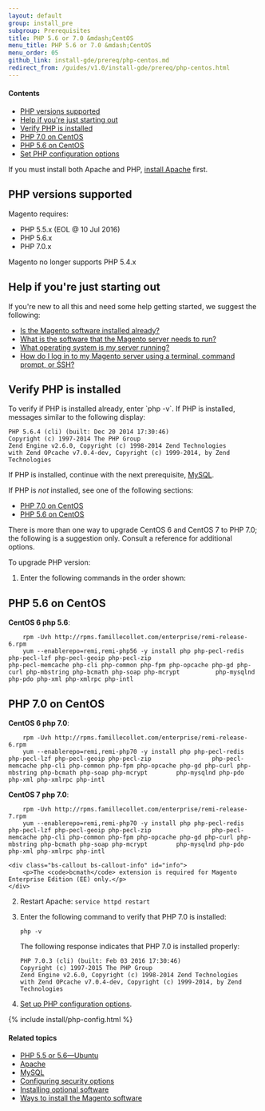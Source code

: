 ```yaml
---
layout: default
group: install_pre
subgroup: Prerequisites
title: PHP 5.6 or 7.0 &mdash;CentOS
menu_title: PHP 5.6 or 7.0 &mdash;CentOS
menu_order: 05
github_link: install-gde/prereq/php-centos.md
redirect_from: /guides/v1.0/install-gde/prereq/php-centos.html
---
```


<!-- This topic is referred to from Magento 2 code! Don't change the URL without informing engineering! -->
<!-- Referring file: README.md owned by core -->


<h4 id="instgde-php-prereq-contents">Contents</h4>

*	<a href="#php-support">PHP versions supported</a>
*	<a href="#php-centos-help-beginner">Help if you're just starting out</a>
*	<a href="#centos-verify-php">Verify PHP is installed</a>
*	<a href="#instgde-prereq-php70-install-centos">PHP 7.0 on CentOS</a>
*	<a href="#instgde-prereq-php56-install-centos">PHP 5.6 on CentOS</a>
*	<a href="#instgde-prereq-timezone">Set PHP configuration options</a>

<div class="bs-callout bs-callout-info" id="info">
<span class="glyphicon-class">
  <p>If you must install both Apache and PHP, <a href="{{ site.gdeurl }}install-gde/prereq/apache.html">install Apache</a> first.</p></span>
</div>

<h2 id="php-support">PHP versions supported</h2>

Magento requires:

*	PHP 5.5.x (EOL @ 10 Jul 2016)
*	PHP 5.6.x 
*	PHP 7.0.x 

<div class="bs-callout bs-callout-info" id="info">
<span class="glyphicon-class">
  <p>Magento no longer supports PHP 5.4.x</p></span>
</div>

<h2 id="php-centos-help-beginner">Help if you're just starting out</h2>
If you're new to all this and need some help getting started, we suggest the following:

*	<a href="{{ site.gdeurl }}install-gde/basics/basics_magento-installed.html">Is the Magento software installed already?</a>
*	<a href="{{ site.gdeurl }}install-gde/basics/basics_software.html">What is the software that the Magento server needs to run?</a>
*	<a href="{{ site.gdeurl }}install-gde/basics/basics_os-version.html">What operating system is my server running?</a>
*	<a href="{{ site.gdeurl }}install-gde/basics/basics_login.html">How do I log in to my Magento server using a terminal, command prompt, or SSH?</a>

<h2 id="centos-verify-php">Verify PHP is installed</h2>
To verify if PHP is installed already, enter `php -v`. If PHP is installed, messages similar to the following display:

	PHP 5.6.4 (cli) (built: Dec 20 2014 17:30:46)
	Copyright (c) 1997-2014 The PHP Group
	Zend Engine v2.6.0, Copyright (c) 1998-2014 Zend Technologies
    with Zend OPcache v7.0.4-dev, Copyright (c) 1999-2014, by Zend Technologies

If PHP is installed, continue with the next prerequisite, <a href="{{ site.gdeurl }}install-gde/prereq/mysql.html">MySQL</a>.

If PHP is *not* installed, see one of the following sections:

*	<a href="#instgde-prereq-php70-install-centos">PHP 7.0 on CentOS</a>
*	<a href="#instgde-prereq-php56-install-centos">PHP 5.6 on CentOS</a>

There is more than one way to upgrade CentOS 6 and CentOS 7 to PHP 7.0; the following is a suggestion only. Consult a reference for additional options.

To upgrade PHP version:

1.	Enter the following commands in the order shown:

<h2 id="instgde-prereq-php56-install-centos">PHP 5.6 on CentOS</h2>

**CentOS 6 php 5.6**:
		
		rpm -Uvh http://rpms.famillecollet.com/enterprise/remi-release-6.rpm
		yum --enablerepo=remi,remi-php56 -y install php php-pecl-redis php-pecl-lzf php-pecl-geoip php-pecl-zip                               php-pecl-memcache php-cli php-common php-fpm php-opcache php-gd php-curl php-mbstring php-bcmath php-soap php-mcrypt 			php-mysqlnd php-pdo php-xml php-xmlrpc php-intl

<h2 id="instgde-prereq-php70-install-centos">PHP 7.0 on CentOS</h2>

**CentOS 6 php 7.0**:

		rpm -Uvh http://rpms.famillecollet.com/enterprise/remi-release-6.rpm
		yum --enablerepo=remi,remi-php70 -y install php php-pecl-redis php-pecl-lzf php-pecl-geoip php-pecl-zip 				php-pecl-memcache php-cli php-common php-fpm php-opcache php-gd php-curl php-mbstring php-bcmath php-soap php-mcrypt 		php-mysqlnd php-pdo php-xml php-xmlrpc php-intl

**CentOS 7 php 7.0**:

		rpm -Uvh http://rpms.famillecollet.com/enterprise/remi-release-7.rpm
		yum --enablerepo=remi,remi-php70 -y install php php-pecl-redis php-pecl-lzf php-pecl-geoip php-pecl-zip 				php-pecl-memcache php-cli php-common php-fpm php-opcache php-gd php-curl php-mbstring php-bcmath php-soap php-mcrypt 		php-mysqlnd php-pdo php-xml php-xmlrpc php-intl

	<div class="bs-callout bs-callout-info" id="info">
  		<p>The <code>bcmath</code> extension is required for Magento Enterprise Edition (EE) only.</p>
	</div>

2.	Restart Apache: `service httpd restart`

2.	Enter the following command to verify that PHP 7.0 is installed:

		php -v

	The following response indicates that PHP 7.0 is installed properly:

		PHP 7.0.3 (cli) (built: Feb 03 2016 17:30:46)
		Copyright (c) 1997-2015 The PHP Group
		Zend Engine v2.6.0, Copyright (c) 1998-2014 Zend Technologies
    	with Zend OPcache v7.0.4-dev, Copyright (c) 1999-2014, by Zend Technologies

3.	<a href="#instgde-prereq-timezone">Set up PHP configuration options</a>.


{% include install/php-config.html %}


#### Related topics

*	<a href="{{ site.gdeurl }}install-gde/prereq/php-ubuntu.html">PHP 5.5 or 5.6&mdash;Ubuntu</a>
*	<a href="{{ site.gdeurl }}install-gde/prereq/apache.html">Apache</a>
*	<a href="{{ site.gdeurl }}install-gde/prereq/mysql.html">MySQL</a>
*	<a href="{{ site.gdeurl }}install-gde/prereq/security.html">Configuring security options</a>
*	<a href="{{ site.gdeurl }}install-gde/prereq/optional.html">Installing optional software</a>
*	<a href="{{ site.gdeurl }}install-gde/install/pre-install.html">Ways to install the Magento software</a>
